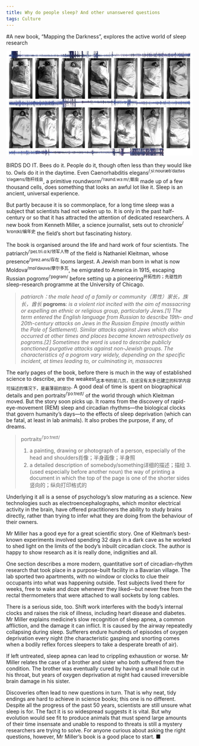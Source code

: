 ```yaml
---
title: Why do people sleep? And other unanswered questions
tags: Culture
---
```


#A new book, “Mapping the Darkness”, explores the active world of sleep research

![图 1](../images/15f653825dcafe0598e578993f26e0a542d89335e68e113a00035b695aa31a22.png)  

BIRDS DO IT. Bees do it. People do it, though often less than they would like to. Owls do it in the daytime. Even Caenorhabditis elegans<sup>/ˌsiːnoʊræbˈdaɪtəs ˈɛləɡæns/隐杆线虫</sup>, a primitive roundworm<sup>/ˈraʊnd.wɜːm/;蛔虫</sup> made up of a few thousand cells, does something that looks an awful lot like it. Sleep is an ancient, universal experience.

But partly because it is so commonplace, for a long time sleep was a subject that scientists had not woken up to. It is only in the past half-century or so that it has attracted the attention of dedicated researchers. A new book from Kenneth Miller, a science journalist, sets out to chronicle<sup>/ˈkrɒnɪkl/编年史</sup> the field’s short but fascinating history.

The book is organised around the life and hard work of four scientists. The patriarch<sup>/ˈpeɪ.tri.ɑːk/领军人物</sup> of the field is Nathaniel Kleitman, whose presence<sup>/ˈprez.əns/存在</sup> looms largest. A Jewish man born in what is now Moldova<sup>/mɒlˈdəʊvə/摩尔多瓦</sup>, he emigrated to America in 1915, escaping Russian pogroms<sup>/ˈpɒɡrəm/</sup> before setting up a pioneering<sup>开拓性的；先驱性的</sup> sleep-research programme at the University of Chicago.
>_patriarch：the male head of a family or community（男性）家长，族长，酋长_
**pogroms**: _is a violent riot incited with the aim of massacring or expelling an ethnic or religious group, particularly Jews.[1] The term entered the English language from Russian to describe 19th- and 20th-century attacks on Jews in the Russian Empire (mostly within the Pale of Settlement). Similar attacks against Jews which also occurred at other times and places became known retrospectively as pogroms.[2] Sometimes the word is used to describe publicly sanctioned purgative attacks against non-Jewish groups. The characteristics of a pogrom vary widely, depending on the specific incident, at times leading to, or culminating in, massacres_

The early pages of the book, before there is much in the way of established science to describe, are the weakest<sub>这本书的前几页，在还没有太多已建立的科学内容可描述的情况下，是最薄弱的部分</sub>. A good deal of time is spent on biographical details and pen portraits<sup>/ˈpɔːtreɪt/</sup> of the world through which Kleitman moved. But the story soon picks up. It roams from the discovery of rapid-eye-movement (REM) sleep and circadian rhythms—the biological clocks that govern humanity’s days—to the effects of sleep deprivation (which can be fatal, at least in lab animals). It also probes the purpose, if any, of dreams.
>portraits<sup>/ˈpɔːtreɪt/</sup>
>1. a painting, drawing or photograph of a person, especially of the head and shoulders肖像；半身画像；半身照
>2. a detailed description of somebody/something详细的描述；描绘
>3.(used especially before another noun) the way of printing a document in which the top of the page is one of the shorter sides竖向的；纵向打印格式的

Underlying it all is a sense of psychology’s slow maturing as a science. New technologies such as electroencephalographs, which monitor electrical activity in the brain, have offered practitioners the ability to study brains directly, rather than trying to infer what they are doing from the behaviour of their owners.

Mr Miller has a good eye for a great scientific story. One of Kleitman’s best-known experiments involved spending 32 days in a dark cave as he worked to shed light on the limits of the body’s inbuilt circadian clock. The author is happy to show research as it is really done, indignities and all.

One section describes a more modern, quantitative sort of circadian-rhythm research that took place in a purpose-built facility in a Bavarian village. The lab sported two apartments, with no window or clocks to clue their occupants into what was happening outside. Test subjects lived there for weeks, free to wake and doze whenever they liked—but never free from the rectal thermometers that were attached to wall sockets by long cables.

There is a serious side, too. Shift work interferes with the body’s internal clocks and raises the risk of illness, including heart disease and diabetes. Mr Miller explains medicine’s slow recognition of sleep apnea, a common affliction, and the damage it can inflict. It is caused by the airway repeatedly collapsing during sleep. Sufferers endure hundreds of episodes of oxygen deprivation every night (the characteristic gasping and snorting comes when a bodily reflex forces sleepers to take a desperate breath of air).

If left untreated, sleep apnea can lead to crippling exhaustion or worse. Mr Miller relates the case of a brother and sister who both suffered from the condition. The brother was eventually cured by having a small hole cut in his throat, but years of oxygen deprivation at night had caused irreversible brain damage in his sister.

Discoveries often lead to new questions in turn. That is why neat, tidy endings are hard to achieve in science books; this one is no different. Despite all the progress of the past 50 years, scientists are still unsure what sleep is for. The fact it is so widespread suggests it is vital. But why evolution would see fit to produce animals that must spend large amounts of their time insensate and unable to respond to threats is still a mystery researchers are trying to solve. For anyone curious about asking the right questions, however, Mr Miller’s book is a good place to start. ■